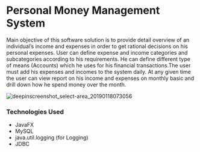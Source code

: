 # Personal Money Management System

Main objective of this software solution is to provide detail overview of an individual’s income and expenses in order to get rational decisions on his personal expenses. User can define expense and income categories and subcategories according to his requirements. He can define different type of means (Accounts) which he uses for his financial transactions.The user must add his expenses and incomes to the system daily. At any given time the user can view report on his income and expenses on monthly basic and drill down how he spend money over the month.

![deepinscreenshot_select-area_20190118073056](https://user-images.githubusercontent.com/46773071/51360869-71cac500-1af3-11e9-9e02-b4216653a682.png)

### Technologies Used

* JavaFX
* MySQL
* java.util.logging (for Logging)
* JDBC 
